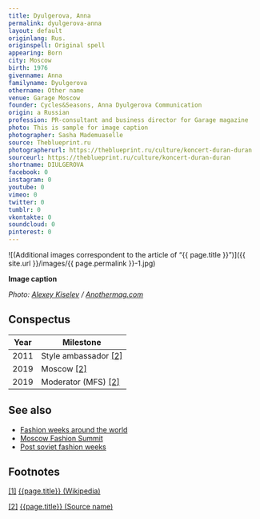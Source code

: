 ```yaml
---
title: Dyulgerova, Anna
permalink: dyulgerova-anna
layout: default
originlang: Rus.
originspell: Original spell
appearing: Born
city: Moscow
birth: 1976
givenname: Anna
familyname: Dyulgerova
othername: Other name
venue: Garage Moscow
founder: Cycles&Seasons, Anna Dyulgerova Communication
origin: a Russian
profession: PR-consultant and business director for Garage magazine
photo: This is sample for image caption
photographer: Sasha Mademuaselle
source: Theblueprint.ru
photographerurl: https://theblueprint.ru/culture/koncert-duran-duran
sourceurl: https://theblueprint.ru/culture/koncert-duran-duran
shortname: DIULGEROVA
facebook: 0
instagram: 0
youtube: 0
vimeo: 0
twitter: 0
tumblr: 0
vkontakte: 0
soundcloud: 0
pinterest: 0
---
```



![(Additional images correspondent to the article of “{{ page.title }}”)]({{ site.url }}/images/{{ page.permalink }}-1.jpg)

**Image caption**

*Photo: [Alexey Kiselev](https://origin.anothermag.com/fashion-beauty/1087/anna-dyulgerova-cycles-and-seasons) / [Anothermag.com](https://origin.anothermag.com/fashion-beauty/1087/anna-dyulgerova-cycles-and-seasons)*

## Сonspectus

|Year|Milestone|
|-|-|
|2011|Style ambassador <span id="a2">[\[2\]](#f2)</span>
|2019|Moscow <span id="a2">[\[2\]](#f2)</span>|
|2019|Moderator (MFS) <span id="a2">[\[2\]](#f2)</span>|

## See also

+ [Fashion weeks around the world](fashion-weeks-around-the-world)
+ [Moscow Fashion Summit](moscow-fashion-summit)
+ [Post soviet fashion weeks](post-soviet-fashion-weeks)

## Footnotes

[[1]](#a1) <span id="f1"></span> [{{page.title}} (Wikipedia)](index)

[[2]](#a2) <span id="f2"></span> [{{page.title}} (Source name)](index)
